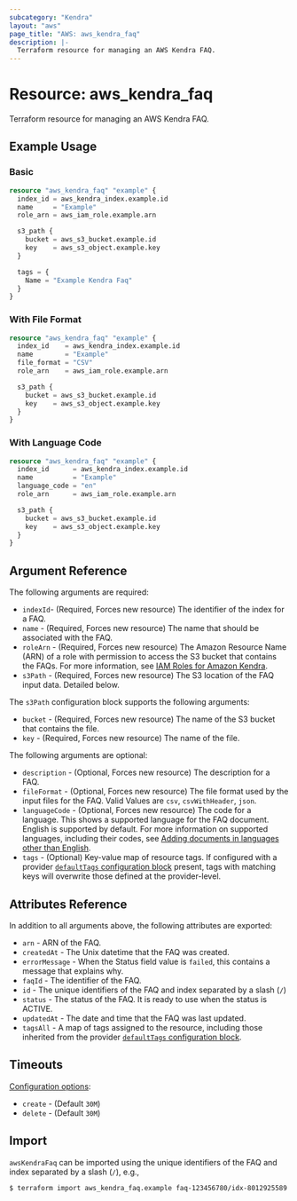 ```yaml
---
subcategory: "Kendra"
layout: "aws"
page_title: "AWS: aws_kendra_faq"
description: |-
  Terraform resource for managing an AWS Kendra FAQ.
---
```


# Resource: aws_kendra_faq

Terraform resource for managing an AWS Kendra FAQ.

## Example Usage

### Basic

```terraform
resource "aws_kendra_faq" "example" {
  index_id = aws_kendra_index.example.id
  name     = "Example"
  role_arn = aws_iam_role.example.arn

  s3_path {
    bucket = aws_s3_bucket.example.id
    key    = aws_s3_object.example.key
  }

  tags = {
    Name = "Example Kendra Faq"
  }
}
```

### With File Format

```terraform
resource "aws_kendra_faq" "example" {
  index_id    = aws_kendra_index.example.id
  name        = "Example"
  file_format = "CSV"
  role_arn    = aws_iam_role.example.arn

  s3_path {
    bucket = aws_s3_bucket.example.id
    key    = aws_s3_object.example.key
  }
}
```

### With Language Code

```terraform
resource "aws_kendra_faq" "example" {
  index_id      = aws_kendra_index.example.id
  name          = "Example"
  language_code = "en"
  role_arn      = aws_iam_role.example.arn

  s3_path {
    bucket = aws_s3_bucket.example.id
    key    = aws_s3_object.example.key
  }
}
```

## Argument Reference

The following arguments are required:

* `indexId`- (Required, Forces new resource) The identifier of the index for a FAQ.
* `name` - (Required, Forces new resource) The name that should be associated with the FAQ.
* `roleArn` - (Required, Forces new resource) The Amazon Resource Name (ARN) of a role with permission to access the S3 bucket that contains the FAQs. For more information, see [IAM Roles for Amazon Kendra](https://docs.aws.amazon.com/kendra/latest/dg/iam-roles.html).
* `s3Path` - (Required, Forces new resource) The S3 location of the FAQ input data. Detailed below.

The `s3Path` configuration block supports the following arguments:

* `bucket` - (Required, Forces new resource) The name of the S3 bucket that contains the file.
* `key` - (Required, Forces new resource) The name of the file.

The following arguments are optional:

* `description` - (Optional, Forces new resource) The description for a FAQ.
* `fileFormat` - (Optional, Forces new resource) The file format used by the input files for the FAQ. Valid Values are `csv`, `csvWithHeader`, `json`.
* `languageCode` - (Optional, Forces new resource) The code for a language. This shows a supported language for the FAQ document. English is supported by default. For more information on supported languages, including their codes, see [Adding documents in languages other than English](https://docs.aws.amazon.com/kendra/latest/dg/in-adding-languages.html).
* `tags` - (Optional) Key-value map of resource tags. If configured with a provider [`defaultTags` configuration block](https://registry.terraform.io/providers/hashicorp/aws/latest/docs#default_tags-configuration-block) present, tags with matching keys will overwrite those defined at the provider-level.

## Attributes Reference

In addition to all arguments above, the following attributes are exported:

* `arn` - ARN of the FAQ.
* `createdAt` - The Unix datetime that the FAQ was created.
* `errorMessage` - When the Status field value is `failed`, this contains a message that explains why.
* `faqId` - The identifier of the FAQ.
* `id` - The unique identifiers of the FAQ and index separated by a slash (`/`)
* `status` - The status of the FAQ. It is ready to use when the status is ACTIVE.
* `updatedAt` - The date and time that the FAQ was last updated.
* `tagsAll` - A map of tags assigned to the resource, including those inherited from the provider [`defaultTags` configuration block](https://registry.terraform.io/providers/hashicorp/aws/latest/docs#default_tags-configuration-block).

## Timeouts

[Configuration options](https://developer.hashicorp.com/terraform/language/resources/syntax#operation-timeouts):

* `create` - (Default `30M`)
* `delete` - (Default `30M`)

## Import

`awsKendraFaq` can be imported using the unique identifiers of the FAQ and index separated by a slash (`/`), e.g.,

```
$ terraform import aws_kendra_faq.example faq-123456780/idx-8012925589
```

<!-- cache-key: cdktf-0.17.0-pre.15 input-0cf7fbbfe9ae3e334f6824207b7b8a5e65b4f28e9af2a9b6f2c2a54183860b61 -->